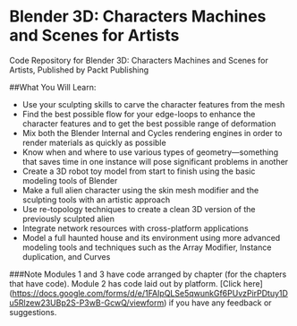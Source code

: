 # Blender 3D: Characters Machines and Scenes for Artists
Code Repository for Blender 3D: Characters Machines and Scenes for Artists, Published by Packt Publishing

##What You Will Learn:

*	Use your sculpting skills to carve the character features from the mesh
*	Find the best possible flow for your edge-loops to enhance the character features and to get the best possible range of deformation
*	Mix both the Blender Internal and Cycles rendering engines in order to render materials as quickly as possible
*	Know when and where to use various types of geometry—something that saves time in one instance will pose significant problems in another
*	Create a 3D robot toy model from start to finish using the basic modeling tools of Blender
*	Make a full alien character using the skin mesh modifier and the sculpting tools with an artistic approach
*	Use re-topology techniques to create a clean 3D version of the previously sculpted alien
*	Integrate network resources with cross-platform applications
*	Model a full haunted house and its environment using more advanced modeling tools and techniques such as the Array Modifier, Instance duplication, and Curves

###Note
 Modules 1 and 3 have code arranged by chapter (for the chapters that have code). Module 2 has code laid out by platform. [Click here] (https://docs.google.com/forms/d/e/1FAIpQLSe5qwunkGf6PUvzPirPDtuy1Du5Rlzew23UBp2S-P3wB-GcwQ/viewform) if you have any feedback or suggestions.

